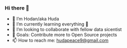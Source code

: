 ### Hi there 👋

- 🔭 I’m Hodan/aka Huda
- 🌱 I’m currently learning everything 🤣
- 👯 I’m looking to collaborate with fellow data sicentist 
- 🥅 Goals: Contribute more to Open Source projects
- 📫 How to reach me: hudapeace9@gmail.com
